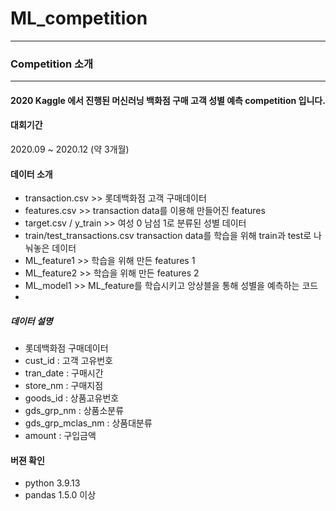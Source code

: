 # ML_competition
___
### Competition 소개
***
#### 2020 Kaggle 에서 진행된 머신러닝 백화점 구매 고객 성별 예측 competition 입니다.

#### 대회기간
2020.09 ~ 2020.12 (약 3개월)

#### 데이터 소개

* transaction.csv >> 롯데백화점 고객 구매데이터
* features.csv >> transaction data를 이용해 만들어진 features
* target.csv / y_train >> 여성 0 남섬 1로 분류된 성별 데이터
* train/test_transactions.csv transaction data를 학습을 위해 train과 test로 나눠놓은 데이터
* ML_feature1 >> 학습을 위해 만든 features 1
* ML_feature2 >> 학습을 위해 만든 features 2
* ML_model1 >> ML_feature를 학습시키고 앙상블을 통해 성별을 예측하는 코드
* 
##### 데이터 설명

* 롯데백화점 구매데이터 
* cust_id : 고객 고유번호
* tran_date : 구매시간
* store_nm : 구매지점
* goods_id : 상품고유번호
* gds_grp_nm : 상품소분류
* gds_grp_mclas_nm : 상품대분류
* amount : 구입금액

#### 버젼 확인
* python 3.9.13
* pandas 1.5.0 이상
